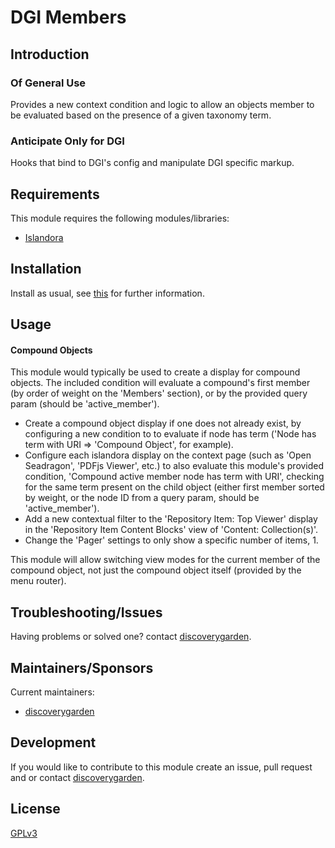 # DGI Members

## Introduction

### Of General Use

Provides a new context condition and logic to allow an objects member to be evaluated based on
the presence of a given taxonomy term.

### Anticipate Only for DGI
Hooks that bind to DGI's config and manipulate DGI specific markup.

## Requirements

This module requires the following modules/libraries:

* [Islandora](https://github.com/Islandora/islandora)

## Installation

Install as usual, see
[this](https://drupal.org/documentation/install/modules-themes/modules-8) for
further information.

## Usage

#### Compound Objects
This module would typically be used to create a display for compound objects. The included
condition will evaluate a compound's first member (by order of weight on the 'Members' section),
or by the provided query param (should be 'active_member').
* Create a compound object display if one does not already exist, by configuring a new condition
to to evaluate if node has term ('Node has term with URI => 'Compound Object', for example).
* Configure each islandora display on the context page (such as 'Open Seadragon', 'PDFjs Viewer', etc.)
to also evaluate this module's provided condition, 'Compound active member node has term with URI',
checking for the same term present on the child object (either first member sorted by weight, or
the node ID from a query param, should be 'active_member').
* Add a new contextual filter to the 'Repository Item: Top Viewer' display in the 'Repository Item Content Blocks'
view of 'Content: Collection(s)'.
* Change the 'Pager' settings to only show a specific number of items, 1.

This module will allow switching view modes for the current member of the compound object,
not just the compound object itself (provided by the menu router). 

## Troubleshooting/Issues

Having problems or solved one? contact
[discoverygarden](http://support.discoverygarden.ca).

## Maintainers/Sponsors

Current maintainers:

* [discoverygarden](http://www.discoverygarden.ca)

## Development

If you would like to contribute to this module create an issue, pull request
and or contact
[discoverygarden](http://support.discoverygarden.ca).

## License

[GPLv3](http://www.gnu.org/licenses/gpl-3.0.txt)
